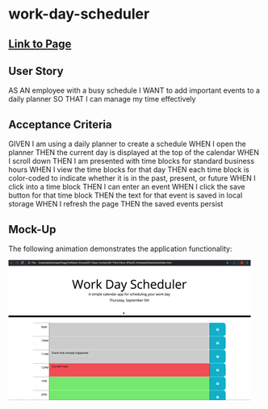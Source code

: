 # work-day-scheduler

## [Link to Page](https://michaelwwalker42.github.io/work-day-scheduler/)


## User Story
AS AN employee with a busy schedule
I WANT to add important events to a daily planner
SO THAT I can manage my time effectively

## Acceptance Criteria

GIVEN I am using a daily planner to create a schedule
WHEN I open the planner
THEN the current day is displayed at the top of the calendar
WHEN I scroll down
THEN I am presented with time blocks for standard business hours
WHEN I view the time blocks for that day
THEN each time block is color-coded to indicate whether it is in the past, present, or future
WHEN I click into a time block
THEN I can enter an event
WHEN I click the save button for that time block
THEN the text for that event is saved in local storage
WHEN I refresh the page
THEN the saved events persist



## Mock-Up
The following animation demonstrates the application functionality:

![workday scheduler demo screenshot](https://github.com/michaelwwalker42/work-day-scheduler/blob/main/assets/05-third-party-apis-homework-demo.gif?raw=true)

